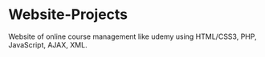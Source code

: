 # Website-Projects
 Website of online course management like udemy using HTML/CSS3, PHP, JavaScript, AJAX, XML.
